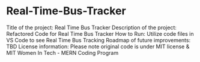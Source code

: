 # Real-Time-Bus-Tracker
Title of the project: Real Time Bus Tracker
Description of the project: Refactored Code for Real Time Bus Tracker
How to Run: Utilize code files in VS Code to see Real Time Bus Tracking 
Roadmap of future improvements: TBD
License information: Please note original code is under MIT license & MIT Women In Tech - MERN Coding Program
